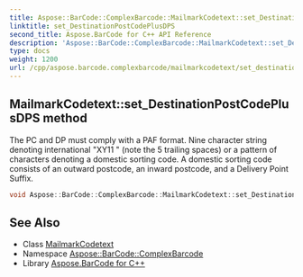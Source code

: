 ```yaml
---
title: Aspose::BarCode::ComplexBarcode::MailmarkCodetext::set_DestinationPostCodePlusDPS method
linktitle: set_DestinationPostCodePlusDPS
second_title: Aspose.BarCode for C++ API Reference
description: 'Aspose::BarCode::ComplexBarcode::MailmarkCodetext::set_DestinationPostCodePlusDPS method. The PC and DP must comply with a PAF format. Nine character string denoting international "XY11     " (note the 5 trailing spaces) or a pattern of characters denoting a domestic sorting code. A domestic sorting code consists of an outward postcode, an inward postcode, and a Delivery Point Suffix in C++.'
type: docs
weight: 1200
url: /cpp/aspose.barcode.complexbarcode/mailmarkcodetext/set_destinationpostcodeplusdps/
---
```

## MailmarkCodetext::set_DestinationPostCodePlusDPS method


The PC and DP must comply with a PAF format. Nine character string denoting international "XY11     " (note the 5 trailing spaces) or a pattern of characters denoting a domestic sorting code. A domestic sorting code consists of an outward postcode, an inward postcode, and a Delivery Point Suffix.

```cpp
void Aspose::BarCode::ComplexBarcode::MailmarkCodetext::set_DestinationPostCodePlusDPS(System::String value)
```

## See Also

* Class [MailmarkCodetext](../)
* Namespace [Aspose::BarCode::ComplexBarcode](../../)
* Library [Aspose.BarCode for C++](../../../)
